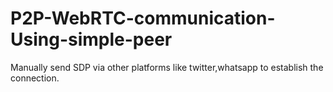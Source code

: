 # P2P-WebRTC-communication-Using-simple-peer

Manually send SDP via other platforms like twitter,whatsapp to establish the connection.

